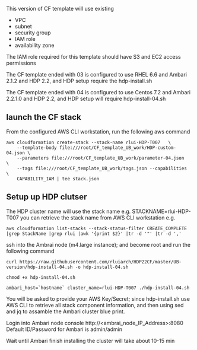 This version of CF template will use existing

- VPC
- subnet
- security group
- IAM role
- availability zone

The IAM role required for this template should have S3 and EC2 access permissions

The CF template ended with 03 is configured to use RHEL 6.6 and Ambari 2.1.2 and HDP 2.2, and HDP setup require the hdp-install.sh 

The CF template ended with 04 is configured to use Centos 7.2 and Ambari 2.2.1.0 and HDP 2.2, and HDP setup will require hdp-install-04.sh

## launch the CF stack

From the configured AWS CLI workstation, run the following aws command

    aws cloudformation create-stack --stack-name rlui-HDP-T007   \ 
        --template-body file:///root/CF_template_UB_work/HDP-custom-04.json \
        --parameters file:///root/CF_template_UB_work/parameter-04.json     \
        --tags file:///root/CF_template_UB_work/tags.json --capabilities    \
        CAPABILITY_IAM | tee stack.json


## Setup up HDP clutser
The HDP cluster name will use the stack name e.g. STACKNAME=rlui-HDP-T007
   you can retrieve the stack name from AWS CLI workstation e.g.
   
   ``aws cloudformation list-stacks --stack-status-filter CREATE_COMPLETE |grep StackName |grep rlui |awk '{print $2}' |tr -d '"' |tr -d ','``
    
 ssh into the Ambrai node (m4.large instance); and become root and run the following command
    
   ``curl https://raw.githubusercontent.com/rluiarch/HDP22CF/master/UB-version/hdp-install-04.sh -o hdp-install-04.sh``
   
   ``chmod +x hdp-install-04.sh``
   
   ``ambari_host=`hostname` cluster_name=rlui-HDP-T007 ./hdp-install-04.sh``
   
   You will be asked to provide your AWS Key/Secret; since hdp-install.sh use AWS CLI to retrieve all stack component information, and then using sed and jq to assamble the Ambari cluster blue print.
   
Login into Ambari node console http://<ambrai_node_IP_Address>:8080  
Default ID/Password for Ambari is admin/admin

Wait until Ambari finish installing the cluster will take about 10-15 min
